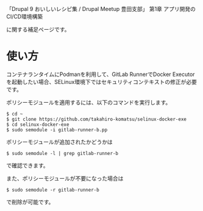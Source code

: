 「Drupal 9 おいしいレシピ集 / Drupal Meetup 豊田支部」
第1章 アプリ開発のCI/CD環境構築

に関する補足ページです。

# 使い方
コンテナランタイムにPodmanを利用して、GitLab RunnerでDocker Executorを起動したい場合、SELinux環境下ではセキュリティコンテキストの修正が必要です。

ポリシーモジュールを適用するには、以下のコマンドを実行します。
```
$ cd ~
$ git clone https://github.com/takahiro-komatsu/selinux-docker-exe
$ cd selinux-docker-exe
$ sudo semodule -i gitlab-runner-b.pp
```

ポリシーモジュールが追加されたかどうかは
```
$ sudo semodule -l | grep gitlab-runner-b
```
で確認できます。

また、ポリシーモジュールが不要になった場合は
```
$ sudo semodule -r gitlab-runner-b
```
で削除が可能です。
